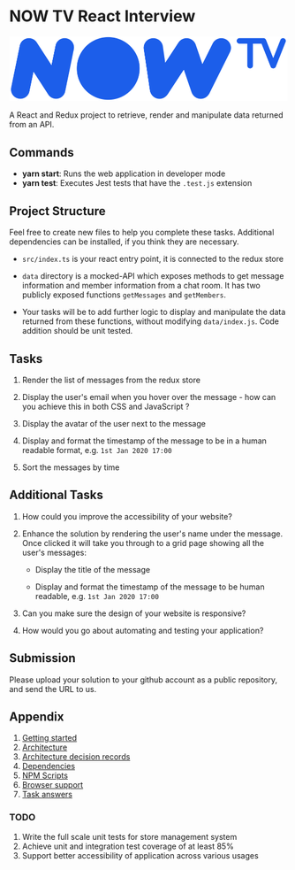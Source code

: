 # NOW TV React Interview

![NowTV](docs/assets/logo.png)

A React and Redux project to retrieve, render and manipulate data returned from an API.

## Commands

- **yarn start**: Runs the web application in developer mode
- **yarn test**: Executes Jest tests that have the `.test.js` extension

## Project Structure

Feel free to create new files to help you complete these tasks. Additional dependencies can be installed, if you think they are necessary.

* `src/index.ts` is your react entry point, it is connected to the redux store

* `data` directory is a mocked-API which exposes methods to get message information and member information from a chat room.
It has two publicly exposed functions `getMessages` and `getMembers`.

* Your tasks will be to add further logic to display and manipulate the data returned from these functions, without modifying `data/index.js`.  Code addition should be unit tested.

## Tasks

1. Render the list of messages from the redux store

2. Display the user's email when you hover over the message - how can you achieve this in both CSS and JavaScript ?

3. Display the avatar of the user next to the message

4. Display and format the timestamp of the message to be in a human readable format, e.g. `1st Jan 2020 17:00`

5. Sort the messages by time

## Additional Tasks

1. How could you improve the accessibility of your website?

2. Enhance the solution by rendering the user's name under the message. Once clicked it will take you through to a grid page showing all the user's messages:

    * Display the title of the message

    * Display and format the timestamp of the message to be human readable, e.g. `1st Jan 2020 17:00`

3. Can you make sure the design of your website is responsive?

4. How would you go about automating and testing your application?

## Submission

Please upload your solution to your github account as a public repository, and send the URL to us.

## Appendix

1. [Getting started](docs/structure.md)
1. [Architecture](docs/architecture.md)
1. [Architecture decision records](docs/adr.md)
1. [Dependencies](docs/dependencies.md)
1. [NPM Scripts](docs/scripts.md)
1. [Browser support](docs/browser.md)
1. [Task answers](docs/answers.md)

### TODO
1. Write the full scale unit tests for store management system
1. Achieve unit and integration test coverage of at least 85%
1. Support better accessibility of application across various usages
